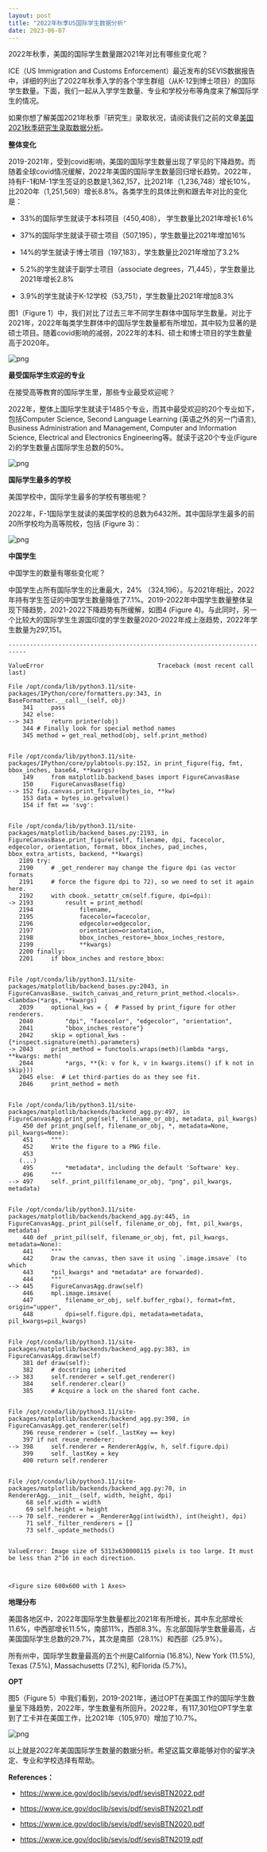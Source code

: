 ```yaml
---
layout: post
title: "2022年秋季US国际学生数据分析"
date: 2023-06-07
---
```

2022年秋季，美国的国际学生数量跟2021年对比有哪些变化呢？

ICE（US Immigration and Customs Enforcement）最近发布的SEVIS数据报告中，详细的列出了2022年秋季入学的各个学生群组（从K-12到博士项目）的国际学生数量。下面，我们一起从入学学生数量、专业和学校分布等角度来了解国际学生的情况。

如果你想了解美国2021年秋季『研究生』录取状况，请阅读我们之前的文章[美国2021秋季研究生录取数据分析](https://tessay.org/blog/2023/05/01/2021-fall-graduate-admission-statistics)。

**整体变化**

2019-2021年，受到covid影响，美国的国际学生数量出现了罕见的下降趋势。而随着全球covid情况缓解，2022年美国的国际学生数量回归增长趋势。2022年，持有F-1和M-1学生签证的总数是1,362,157，比2021年（1,236,748）增长10%，比2020年（1,251,569）增长8.8%。各类学生的具体比例和跟去年对比的变化是：

+ 33%的国际学生就读于本科项目（450,408）， 学生数量比2021年增长1.6%

+ 37%的国际学生就读于硕士项目（507,195），学生数量比2021年增加16%

+ 14%的学生就读于博士项目（197,183），学生数量比2021年增加了3.2% 

+ 5.2%的学生就读于副学士项目（associate degrees，71,445），学生数量比2021年增长2.8%

+ 3.9%的学生就读于K-12学校（53,751），学生数量比2021年增加8.3%


图1（Figure 1）中，我们对比了过去三年不同学生群体中国际学生数量。对比于2021年，2022年每类学生群体中的国际学生数量都有所增加，其中较为显著的是硕士项目。随着covid影响的减弱，2022年的本科、硕士和博士项目的学生数量高于2020年。


    
![png](/assets/images/2023-06-07-2022-fall-international-admission-analytics_files/2023-06-07-2022-fall-international-admission-analytics_3_0.png)
    


**最受国际学生欢迎的专业**

在接受高等教育的国际学生里，那些专业最受欢迎呢？

2022年，整体上国际学生就读于1485个专业，而其中最受欢迎的20个专业如下，包括Computer Science, Second Language Learning (英语之外的另一门语言), Business Administration and Management, Computer and Information Science, Electrical and Electronics Engineering等。就读于这20个专业(Figure 2)的学生数量占国际学生总数的50%。


    
![png](/assets/images/2023-06-07-2022-fall-international-admission-analytics_files/2023-06-07-2022-fall-international-admission-analytics_5_0.png)
    


**国际学生最多的学校**

美国学校中，国际学生最多的学校有哪些呢？

2022年，F-1国际学生就读的美国学校的总数为6432所。其中国际学生最多的前20所学校均为高等院校，包括 (Figure 3)：


    
![png](/assets/images/2023-06-07-2022-fall-international-admission-analytics_files/2023-06-07-2022-fall-international-admission-analytics_7_0.png)
    


**中国学生**

中国学生的数量有哪些变化呢？

中国学生占所有国际学生的比重最大，24% （324,196）。与2021年相比，2022年持有学生签证的中国学生数量降低了7.1%。2019-2022年中国学生数量整体呈现下降趋势，2021-2022下降趋势有所缓解，如图4 (Figure 4)。与此同时，另一个比较大的国际学生生源国印度的学生数量2020-2022年成上涨趋势，2022年学生数量为297,151。


    ---------------------------------------------------------------------------

    ValueError                                Traceback (most recent call last)

    File /opt/conda/lib/python3.11/site-packages/IPython/core/formatters.py:343, in BaseFormatter.__call__(self, obj)
        341     pass
        342 else:
    --> 343     return printer(obj)
        344 # Finally look for special method names
        345 method = get_real_method(obj, self.print_method)


    File /opt/conda/lib/python3.11/site-packages/IPython/core/pylabtools.py:152, in print_figure(fig, fmt, bbox_inches, base64, **kwargs)
        149     from matplotlib.backend_bases import FigureCanvasBase
        150     FigureCanvasBase(fig)
    --> 152 fig.canvas.print_figure(bytes_io, **kw)
        153 data = bytes_io.getvalue()
        154 if fmt == 'svg':


    File /opt/conda/lib/python3.11/site-packages/matplotlib/backend_bases.py:2193, in FigureCanvasBase.print_figure(self, filename, dpi, facecolor, edgecolor, orientation, format, bbox_inches, pad_inches, bbox_extra_artists, backend, **kwargs)
       2189 try:
       2190     # _get_renderer may change the figure dpi (as vector formats
       2191     # force the figure dpi to 72), so we need to set it again here.
       2192     with cbook._setattr_cm(self.figure, dpi=dpi):
    -> 2193         result = print_method(
       2194             filename,
       2195             facecolor=facecolor,
       2196             edgecolor=edgecolor,
       2197             orientation=orientation,
       2198             bbox_inches_restore=_bbox_inches_restore,
       2199             **kwargs)
       2200 finally:
       2201     if bbox_inches and restore_bbox:


    File /opt/conda/lib/python3.11/site-packages/matplotlib/backend_bases.py:2043, in FigureCanvasBase._switch_canvas_and_return_print_method.<locals>.<lambda>(*args, **kwargs)
       2039     optional_kws = {  # Passed by print_figure for other renderers.
       2040         "dpi", "facecolor", "edgecolor", "orientation",
       2041         "bbox_inches_restore"}
       2042     skip = optional_kws - {*inspect.signature(meth).parameters}
    -> 2043     print_method = functools.wraps(meth)(lambda *args, **kwargs: meth(
       2044         *args, **{k: v for k, v in kwargs.items() if k not in skip}))
       2045 else:  # Let third-parties do as they see fit.
       2046     print_method = meth


    File /opt/conda/lib/python3.11/site-packages/matplotlib/backends/backend_agg.py:497, in FigureCanvasAgg.print_png(self, filename_or_obj, metadata, pil_kwargs)
        450 def print_png(self, filename_or_obj, *, metadata=None, pil_kwargs=None):
        451     """
        452     Write the figure to a PNG file.
        453 
       (...)
        495         *metadata*, including the default 'Software' key.
        496     """
    --> 497     self._print_pil(filename_or_obj, "png", pil_kwargs, metadata)


    File /opt/conda/lib/python3.11/site-packages/matplotlib/backends/backend_agg.py:445, in FigureCanvasAgg._print_pil(self, filename_or_obj, fmt, pil_kwargs, metadata)
        440 def _print_pil(self, filename_or_obj, fmt, pil_kwargs, metadata=None):
        441     """
        442     Draw the canvas, then save it using `.image.imsave` (to which
        443     *pil_kwargs* and *metadata* are forwarded).
        444     """
    --> 445     FigureCanvasAgg.draw(self)
        446     mpl.image.imsave(
        447         filename_or_obj, self.buffer_rgba(), format=fmt, origin="upper",
        448         dpi=self.figure.dpi, metadata=metadata, pil_kwargs=pil_kwargs)


    File /opt/conda/lib/python3.11/site-packages/matplotlib/backends/backend_agg.py:383, in FigureCanvasAgg.draw(self)
        381 def draw(self):
        382     # docstring inherited
    --> 383     self.renderer = self.get_renderer()
        384     self.renderer.clear()
        385     # Acquire a lock on the shared font cache.


    File /opt/conda/lib/python3.11/site-packages/matplotlib/backends/backend_agg.py:398, in FigureCanvasAgg.get_renderer(self)
        396 reuse_renderer = (self._lastKey == key)
        397 if not reuse_renderer:
    --> 398     self.renderer = RendererAgg(w, h, self.figure.dpi)
        399     self._lastKey = key
        400 return self.renderer


    File /opt/conda/lib/python3.11/site-packages/matplotlib/backends/backend_agg.py:70, in RendererAgg.__init__(self, width, height, dpi)
         68 self.width = width
         69 self.height = height
    ---> 70 self._renderer = _RendererAgg(int(width), int(height), dpi)
         71 self._filter_renderers = []
         73 self._update_methods()


    ValueError: Image size of 5313x630000115 pixels is too large. It must be less than 2^16 in each direction.



    <Figure size 600x600 with 1 Axes>


**地理分布**

美国各地区中，2022年国际学生数量都比2021年有所增长，其中东北部增长11.6%，中西部增长11.5%，南部11%，西部8.3%。东北部国际学生数量最高，占美国国际学生总数的29.7%，其次是南部（28.1%）和西部（25.9%）。

所有州中，国际学生数量最高的五个州是California (16.8%), New York (11.5%), Texas (7.5%),  Massachusetts (7.2%), 和Florida (5.7%)。


**OPT**

图5（Figure 5）中我们看到，2019-2021年，通过OPT在美国工作的国际学生数量呈下降趋势，2022年，学生数量有所回升。2022年，有117,301位OPT学生拿到了工卡并在美国工作，比2021年（105,970）增加了10.7%。




    
![png](/assets/images/2023-06-07-2022-fall-international-admission-analytics_files/2023-06-07-2022-fall-international-admission-analytics_11_0.png)
    



以上就是2022年美国国际学生数量的数据分析。希望这篇文章能够对你的留学决定、专业和学校选择有帮助。

**References：**

+ https://www.ice.gov/doclib/sevis/pdf/sevisBTN2022.pdf

+ https://www.ice.gov/doclib/sevis/pdf/sevisBTN2021.pdf

+ https://www.ice.gov/doclib/sevis/pdf/sevisBTN2020.pdf

+ https://www.ice.gov/doclib/sevis/pdf/sevisBTN2019.pdf



